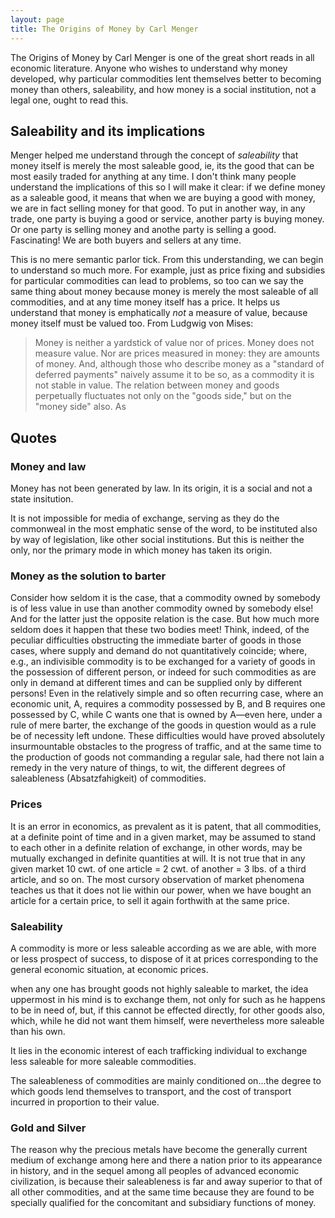 ```yaml
---
layout: page
title: The Origins of Money by Carl Menger
---
```


The Origins of Money by Carl Menger is one of the great short reads in all economic literature. Anyone who wishes to understand why money developed, why particular commodities lent themselves better to becoming money than others, saleability, and how money is a social institution, not a legal one, ought to read this.

## Saleability and its implications

Menger helped me understand through the concept of *saleability* that money itself is merely the most saleable good, ie, its the good that can be most easily traded for anything at any time. I don't think many people understand the implications of this so I will make it clear: if we define money as a saleable good, it means that when we are buying a good with money, we are in fact selling money for that good. To put in another way, in any trade, one party is buying a good or service, another party is buying money. Or one party is selling money and anothe party is selling a good. Fascinating! We are both buyers and sellers at any time.

This is no mere semantic parlor tick. From this understanding, we can begin to understand so much more. For example, just as price fixing and subsidies for particular commodities can lead to problems, so too can we say the same thing about money because money is merely the most saleable of all commodities, and at any time money itself has a price. It helps us understand that money is emphatically *not* a measure of value, because money itself must be valued too. From Ludgwig von Mises:

>Money is neither a yardstick of value nor of prices. Money does not measure value. Nor are prices measured in money: they are amounts of money. And, although those who describe money as a "standard of deferred payments" naively assume it to be so, as a commodity it is not stable in value. The relation between money and goods perpetually fluctuates not only on the "goods side," but on the "money side" also. As

## Quotes

### Money and law

Money has not been generated by law. In its origin, it is a social and not a state insitution.

It is not impossible for media of exchange,
serving as they do the commonweal in the most
emphatic sense of the word, to be instituted also
by way of legislation, like other social institutions. But this is neither the only, nor the primary
mode in which money has taken its origin. 

### Money as the solution to barter

Consider how seldom it is
the case, that a commodity owned by somebody
is of less value in use than another commodity owned by somebody else! And for the latter just the opposite relation is the case. But how
much more seldom does it happen that these
two bodies meet! Think, indeed, of the peculiar
difficulties obstructing the immediate barter of
goods in those cases, where supply and demand
do not quantitatively coincide; where, e.g., an
indivisible commodity is to be exchanged for
a variety of goods in the possession of different person, or indeed for such commodities as
are only in demand at different times and can
be supplied only by different persons! Even
in the relatively simple and so often recurring case, where an economic unit, A, requires
a commodity possessed by B, and B requires
one possessed by C, while C wants one that is
owned by A—even here, under a rule of mere
barter, the exchange of the goods in question
would as a rule be of necessity left undone.
These difficulties would have proved absolutely insurmountable obstacles to the progress
of traffic, and at the same time to the production of goods not commanding a regular sale,
had there not lain a remedy in the very nature
of things, to wit, the different degrees of saleableness (Absatzfahigkeit) of commodities. 

### Prices

It is an error in economics, as prevalent as it is
patent, that all commodities, at a definite point
of time and in a given market, may be assumed
to stand to each other in a definite relation of
exchange, in other words, may be mutually
exchanged in definite quantities at will. It is
not true that in any given market 10 cwt. of one
article = 2 cwt. of another = 3 lbs. of a third
article, and so on. The most cursory observation
of market phenomena teaches us that it does not
lie within our power, when we have bought an
article for a certain price, to sell it again forthwith at the same price. 


### Saleability

 A commodity is more or less saleable according as we are able, with more
or less prospect of success, to dispose of it at
prices corresponding to the general economic
situation, at economic prices. 

when any one has brought goods
not highly saleable to market, the idea uppermost
in his mind is to exchange them, not only for
such as he happens to be in need of, but, if this
cannot be effected directly, for other goods also,
which, while he did not want them himself, were
nevertheless more saleable than his own. 

 It lies in the economic interest of each trafficking individual to exchange less
saleable for more saleable commodities. 

The saleableness of commodities are mainly conditioned on...the degree to which goods lend themselves to transport, and the cost of transport incurred in proportion to their value.

### Gold and Silver


The
reason why the precious metals have become the
generally current medium of exchange among
here and there a nation prior to its appearance
in history, and in the sequel among all peoples
of advanced economic civilization, is because
their saleableness is far and away superior to
that of all other commodities, and at the same
time because they are found to be specially
qualified for the concomitant and subsidiary
functions of money. 


